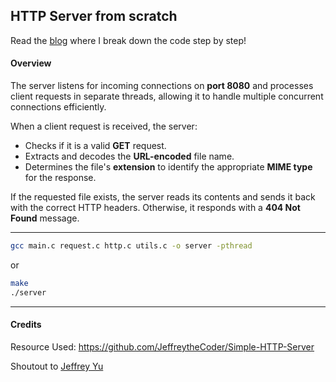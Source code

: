 ## HTTP Server from scratch
Read the [blog](https://www.puang.in/blog/http-server) where I break down the code step by step!

#### Overview
The server listens for incoming connections on **port 8080** and processes client requests in separate threads, allowing it to handle multiple concurrent connections efficiently.

When a client request is received, the server:
- Checks if it is a valid **GET** request.
- Extracts and decodes the **URL-encoded** file name.
- Determines the file's **extension** to identify the appropriate **MIME type** for the response.

If the requested file exists, the server reads its contents and sends it back with the correct HTTP headers. Otherwise, it responds with a **404 Not Found** message.

---

```bash
gcc main.c request.c http.c utils.c -o server -pthread
```
or
```bash
make
./server
```
---
#### Credits
Resource Used: https://github.com/JeffreytheCoder/Simple-HTTP-Server

Shoutout to [Jeffrey Yu](https://github.com/JeffreytheCoder)
